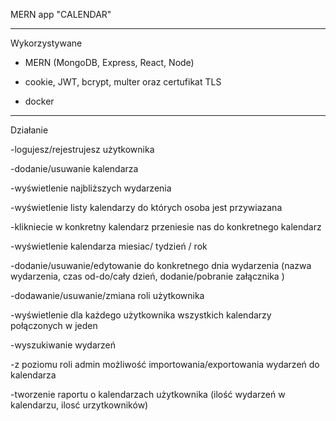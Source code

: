  MERN app "CALENDAR"

----------------------------------------------------------------------
Wykorzystywane

- MERN (MongoDB, Express, React, Node)

- cookie, JWT, bcrypt, multer oraz certufikat TLS

- docker
------------------------------------------------------------------------

Działanie

-logujesz/rejestrujesz użytkownika 

-dodanie/usuwanie kalendarza

-wyświetlenie najbliższych wydarzenia

-wyświetlenie listy kalendarzy do których osoba jest przywiazana

-klikniecie w konkretny kalendarz przeniesie nas do konkretnego kalendarz

-wyświetlenie kalendarza miesiac/ tydzień / rok 

-dodanie/usuwanie/edytowanie do konkretnego dnia wydarzenia (nazwa wydarzenia, czas od-do/cały dzień, dodanie/pobranie załącznika )

-dodawanie/usuwanie/zmiana roli użytkownika 

-wyświetlenie dla każdego użytkownika wszystkich  kalendarzy połączonych w jeden 

-wyszukiwanie wydarzeń

-z poziomu roli admin możliwość importowania/exportowania wydarzeń do kalendarza

-tworzenie raportu o kalendarzach użytkownika (ilość wydarzeń w kalendarzu, ilosć urzytkowników)
